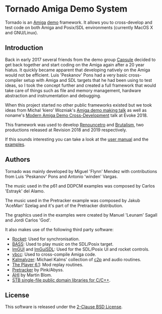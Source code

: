 Tornado Amiga Demo System
=======================

Tornado is an [Amiga](https://en.wikipedia.org/wiki/Amiga) [demo](https://en.wikipedia.org/wiki/Demoscene) framework. It allows you to cross-develop and test code on both Amiga and Posix/SDL environments (currently MacOS X and GNU/Linux).

Introduction
----------------

Back in early 2017 several friends from the demo group [Capsule](http://www.pouet.net/groups.php?which=178) decided to get back together and start coding on the Amiga again after a 20 year hiatus. It quickly became apparent that developing natively on the Amiga would not be efficient. Luis 'Peskanov' Pons had a very basic cross-compiler setup with Amiga and SDL targets that he had been using to test ideas, so I took the concept further and created a full framework that would take care of things such as file and memory management, hardware abstraction and instrumentation and debugging.

When this project started no other public frameworks existed but we took ideas from Michal ‘kiero’ Wozniak's [Amiga demo making talk](https://www.youtube.com/watch?v=Pr75DoARDMQ) as well as noname's [Modern Amiga Demo Cross-Development](https://www.youtube.com/watch?v=s1lVS4tW33g) talk at Evoke 2018.

This framework was used to develop [Renouncetro](http://www.pouet.net/prod.php?which=75732) and [Brutalism](http://www.pouet.net/prod.php?which=81062), two productions released at Revision 2018 and 2019 respectively.

If this sounds interesting you can take a look at the [user manual](manual/Readme.md) and the [examples](examples).

Authors
----------

Tornado was mainly developed by Miguel 'Flynn' Mendez with contributions from Luis 'Peskanov' Pons and Antonio 'winden' Vargas.

The music used in the p61 and DDPCM examples was composed by Carlos 'Estrayk' del Alamo.

The music used in the Pretracker example was composed by  Jakub 'AceMan' Szelag and it's part of the Pretracker distribution. 

The graphics used in the examples were created by Manuel 'Leunam' Sagall and Jordi Carlos 'God'.


It also makes use of the following third party software:

* [Rocket](https://github.com/kusma/rocket): Used for synchronisation.
* [BASS](https://www.un4seen.com/): Used to play music on the SDL/Posix target.
* [ImGUI](https://github.com/ocornut/imgui) and [ImGuiSDL](https://github.com/Tyyppi77/imgui_sdl): Used for the SDL/Posix UI and rocket controls.
* [vbcc](http://www.compilers.de/vbcc.html): Used to cross-compile Amiga code.
* [Kalmalyzer](https://github.com/Kalmalyzer): Michael Kalms' collection of [c2p](https://www.lysator.liu.se/~mikaelk/doc/c2ptut/) and audio routines. 
* [The Player 6.1](http://www.pouet.net/prod.php?which=19922): Mod replay routines.
* [Pretracker](http://www.pouet.net/prod.php?which=80999) by Pink/Abyss.
* [AHI](https://en.wikipedia.org/wiki/AHI_(Amiga)) by Martin Blom.
* [STB single-file public domain libraries for C/C++](https://github.com/nothings/stb).

License
----------

This software is released under the [2-Clause BSD License](https://opensource.org/licenses/BSD-2-Clause).

